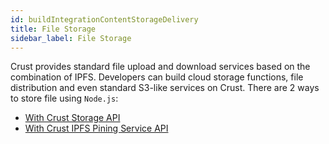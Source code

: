 ```yaml
---
id: buildIntegrationContentStorageDelivery
title: File Storage
sidebar_label: File Storage
---
```


Crust provides standard file upload and download services based on the combination of IPFS. Developers can build cloud storage functions, file distribution and even standard S3-like services on Crust.
There are 2 ways to store file using `Node.js`:

- [With Crust Storage API](build-file-storing-demo.md)
- [With Crust IPFS Pining Service API](build-file-storing-gw-demo.md)
